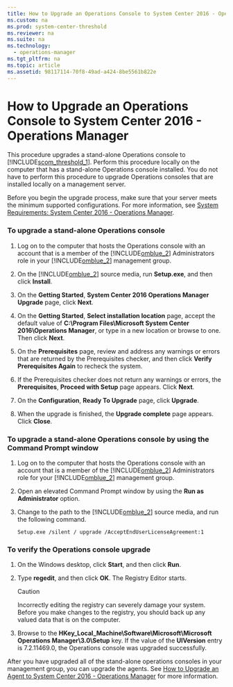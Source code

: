 ```yaml
---
title: How to Upgrade an Operations Console to System Center 2016 - Operations Manager
ms.custom: na
ms.prod: system-center-threshold
ms.reviewer: na
ms.suite: na
ms.technology: 
  - operations-manager
ms.tgt_pltfrm: na
ms.topic: article
ms.assetid: 98117114-70f8-49ad-a424-8be5561b822e
---
```

# How to Upgrade an Operations Console to System Center 2016 - Operations Manager
This procedure upgrades a stand\-alone Operations console to [!INCLUDE[scom_threshold_1](../Token/scom_threshold_1_md.md)]. Perform this procedure locally on the computer that has a stand\-alone Operations console installed. You do not have to perform this procedure to upgrade Operations consoles that are installed locally on a management server.

Before you begin the upgrade process, make sure that your server meets the minimum supported configurations. For more information, see [System Requirements: System Center 2016 - Operations Manager](System-Requirements-for-System-Center-Technical-Preview.md).

### To upgrade a stand\-alone Operations console

1.  Log on to the computer that hosts the Operations console with an account that is a member of the [!INCLUDE[omblue_2](../Token/omblue_2_md.md)] Administrators role in your [!INCLUDE[omblue_2](../Token/omblue_2_md.md)] management group.

2.  On the [!INCLUDE[omblue_2](../Token/omblue_2_md.md)] source media, run **Setup.exe**, and then click **Install**.

3.  On the **Getting Started**, **System Center 2016 Operations Manager Upgrade** page, click **Next**.

4.  On the **Getting Started**, **Select installation location** page, accept the default value of **C:\\Program Files\\Microsoft System Center 2016\\Operations Manager**, or type in a new location or browse to one. Then click **Next**.

5.  On the **Prerequisites** page, review and address any warnings or errors that are returned by the Prerequisites checker, and then click **Verify Prerequisites Again** to recheck the system.

6.  If the Prerequisites checker does not return any warnings or errors, the **Prerequisites**, **Proceed with Setup** page appears. Click **Next**.

7.  On the **Configuration**, **Ready To Upgrade** page, click **Upgrade**.

8.  When the upgrade is finished, the **Upgrade complete** page appears. Click **Close**.

### To upgrade a stand\-alone Operations console by using the Command Prompt window

1.  Log on to the computer that hosts the Operations console with an account that is a member of the [!INCLUDE[omblue_2](../Token/omblue_2_md.md)] Administrators role for your [!INCLUDE[omblue_2](../Token/omblue_2_md.md)] management group.

2.  Open an elevated Command Prompt window by using the **Run as Administrator** option.

3.  Change to the path to the [!INCLUDE[omblue_2](../Token/omblue_2_md.md)] source media, and run the following command.

    ```
    Setup.exe /silent / upgrade /AcceptEndUserLicenseAgreement:1
    ```

### To verify the Operations console upgrade

1.  On the Windows desktop, click **Start**, and then click **Run**.

2.  Type **regedit**, and then click **OK**. The Registry Editor starts.

    > [!CAUTION]
    > Incorrectly editing the registry can severely damage your system. Before you make changes to the registry, you should back up any valued data that is on the computer.

3.  Browse to the **HKey\_Local\_Machine\\Software\\Microsoft\\Microsoft Operations Manager\\3.0\\Setup** key. If the value of the **UIVersion** entry is 7.2.11469.0, the Operations console was upgraded successfully.

After you have upgraded all of the stand\-alone operations consoles in your management group, you can upgrade the agents.  See [How to Upgrade an Agent to System Center 2016 -   Operations Manager](How-to-Upgrade-an-Agent-to-System-Center-2016---Operations-Manager.md) for more information.

